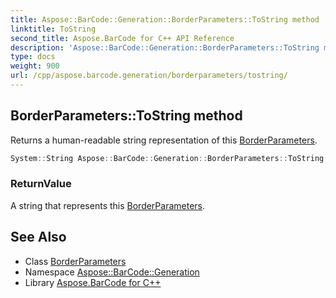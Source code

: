 ```yaml
---
title: Aspose::BarCode::Generation::BorderParameters::ToString method
linktitle: ToString
second_title: Aspose.BarCode for C++ API Reference
description: 'Aspose::BarCode::Generation::BorderParameters::ToString method. Returns a human-readable string representation of this BorderParameters in C++.'
type: docs
weight: 900
url: /cpp/aspose.barcode.generation/borderparameters/tostring/
---
```

## BorderParameters::ToString method


Returns a human-readable string representation of this [BorderParameters](../).

```cpp
System::String Aspose::BarCode::Generation::BorderParameters::ToString() const override
```


### ReturnValue

A string that represents this [BorderParameters](../).

## See Also

* Class [BorderParameters](../)
* Namespace [Aspose::BarCode::Generation](../../)
* Library [Aspose.BarCode for C++](../../../)

